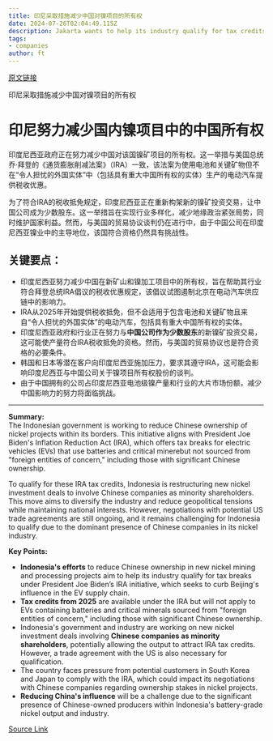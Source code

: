 ```yaml
---
title: 印尼采取措施减少中国对镍项目的所有权
date: 2024-07-26T02:04:49.115Z
description: Jakarta wants to help its industry qualify for tax credits under Joe Biden’s initiative to build a US electric vehicle supply chain
tags: 
- companies
author: ft
---
```


[原文链接](https://ft.com/content/0f8e2fe8-c7cb-4d6a-9436-1cb1806af4e0)

印尼采取措施减少中国对镍项目的所有权

# 印尼努力减少国内镍项目中的中国所有权

印度尼西亚政府正在努力减少中国对该国镍矿项目的所有权。这一举措与美国总统乔·拜登的《通货膨胀削减法案》（IRA）一致，该法案为使用电池和关键矿物但不在“令人担忧的外国实体”中（包括具有重大中国所有权的实体）生产的电动汽车提供税收优惠。

为了符合IRA的税收抵免规定，印度尼西亚正在重新构架新的镍矿投资交易，让中国公司成为少数股东。这一举措旨在实现行业多样化，减少地缘政治紧张局势，同时维护国家利益。然而，与美国的贸易协议谈判仍在进行中，由于中国公司在印度尼西亚镍业中的主导地位，该国符合资格仍然具有挑战性。

## 关键要点：
- 印度尼西亚努力减少中国在新矿山和镍加工项目中的所有权，旨在帮助其行业符合拜登总统IRA倡议的税收优惠规定，该倡议试图遏制北京在电动汽车供应链中的影响力。
- IRA从2025年开始提供税收抵免，但不会适用于包含电池和关键矿物且来自“令人担忧的外国实体”的电动汽车，包括具有重大中国所有权的实体。
- 印度尼西亚政府和行业正在努力与**中国公司作为少数股东**的新镍矿投资交易，这可能使产量符合IRA税收抵免的资格。然而，与美国的贸易协议也是符合资格的必要条件。
- 韩国和日本等潜在客户向印度尼西亚施加压力，要求其遵守IRA，这可能会影响印度尼西亚与中国公司关于镍项目所有权股份的谈判。
- 由于中国拥有的公司占印度尼西亚电池级镍产量和行业的大片市场份额，减少中国影响力的努力将面临挑战。

---

 **Summary:**  
The Indonesian government is working to reduce Chinese ownership of nickel projects within its borders. This initiative aligns with President Joe Biden's Inflation Reduction Act (IRA), which offers tax breaks for electric vehicles (EVs) that use batteries and critical minerebut not sourced from "foreign entities of concern," including those with significant Chinese ownership.

To qualify for these IRA tax credits, Indonesia is restructuring new nickel investment deals to involve Chinese companies as minority shareholders. This move aims to diversify the industry and reduce geopolitical tensions while maintaining national interests. However, negotiations with potential US trade agreements are still ongoing, and it remains challenging for Indonesia to qualify due to the dominant presence of Chinese companies in its nickel industry.

**Key Points:**  
- **Indonesia's efforts** to reduce Chinese ownership in new nickel mining and processing projects aim to help its industry qualify for tax breaks under President Joe Biden’s IRA initiative, which seeks to curb Beijing's influence in the EV supply chain.  
- **Tax credits from 2025** are available under the IRA but will not apply to EVs containing batteries and critical minerals sourced from "foreign entities of concern," including those with significant Chinese ownership.  
- Indonesia's government and industry are working on new nickel investment deals involving **Chinese companies as minority shareholders**, potentially allowing the output to attract IRA tax credits. However, a trade agreement with the US is also necessary for qualification.  
- The country faces pressure from potential customers in South Korea and Japan to comply with the IRA, which could impact its negotiations with Chinese companies regarding ownership stakes in nickel projects.  
- **Reducing China's influence** will be a challenge due to the significant presence of Chinese-owned producers within Indonesia's battery-grade nickel output and industry.

[Source Link](https://ft.com/content/0f8e2fe8-c7cb-4d6a-9436-1cb1806af4e0)

